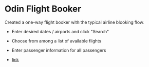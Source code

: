 # Odin Flight Booker

Created a one-way flight booker with the typical airline blooking flow:

* Enter desired dates / airports and click "Search"

* Choose from among a list of available flights

* Enter passenger information for all passengers


* [link](https://www.theodinproject.com/lessons/ruby-on-rails-flight-booker)
